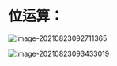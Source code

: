 # 位运算：

![image-20210823092711365](C:\Users\西安交通大学2193613091sxm\AppData\Roaming\Typora\typora-user-images\image-20210823092711365.png)

![image-20210823093433019](C:\Users\西安交通大学2193613091sxm\AppData\Roaming\Typora\typora-user-images\image-20210823093433019.png)

